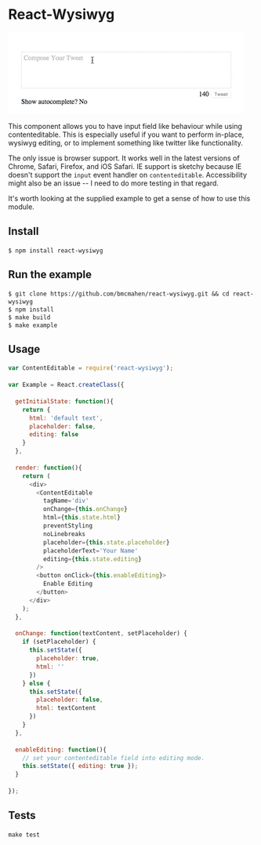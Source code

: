 # React-Wysiwyg

![react-wysiwyg image](demo.gif)

This component allows you to have input field like behaviour while using contenteditable. This is especially useful if you want to perform in-place, wysiwyg editing, or to implement something like twitter like functionality.

The only issue is browser support. It works well in the latest versions of Chrome, Safari, Firefox, and iOS Safari. IE support is sketchy because IE doesn't support the `input` event handler on `contenteditable`. Accessibility might also be an issue -- I need to do more testing in that regard.

It's worth looking at the supplied example to get a sense of how to use this module.

## Install

```
$ npm install react-wysiwyg
```

## Run the example

```
$ git clone https://github.com/bmcmahen/react-wysiwyg.git && cd react-wysiwyg
$ npm install
$ make build
$ make example
```

## Usage

```javascript
var ContentEditable = require('react-wysiwyg');

var Example = React.createClass({

  getInitialState: function(){
    return {
      html: 'default text',
      placeholder: false,
      editing: false
    }
  },

  render: function(){
    return (
      <div>
        <ContentEditable
          tagName='div'
          onChange={this.onChange}
          html={this.state.html}
          preventStyling
          noLinebreaks
          placeholder={this.state.placeholder}
          placeholderText='Your Name'
          editing={this.state.editing}
        />
        <button onClick={this.enableEditing}>
          Enable Editing
        </button>
      </div>
    );
  },

  onChange: function(textContent, setPlaceholder) {
    if (setPlaceholder) {
      this.setState({
        placeholder: true,
        html: ''
      })
    } else {
      this.setState({
        placeholder: false,
        html: textContent
      })
    }
  },

  enableEditing: function(){
    // set your contenteditable field into editing mode.
    this.setState({ editing: true });
  }

});
```

## Tests

```
make test
```
